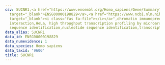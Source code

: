 ```yaml
---
csv: SUCNR1,<a href="https://www.ensembl.org/Homo_sapiens/Gene/Summary?db=core;g=ENSG00000198829"
  target="_blank">ENSG00000198829</a>,<a href="https://www.ncbi.nlm.nih.gov/pubmed/17216044"
  target="_blank"><i class="fas fa-file"></i></a>",chromatin immunoprecipitation assay,direct
  interaction,HeLa, high throughput transcription profiling by microarray,nucleotide
  sequence identification,nucleotide sequence identification,transcriptional regulation,
data_alias: SUCNR1
data_id: ENSG00000198829
data_numevidence: 1
data_species: Homo sapiens
data_taxid: '9606'
title: SUCNR1
---
```

